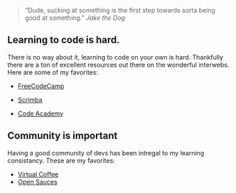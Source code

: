 > “Dude, sucking at something is the first step towards sorta being good at something.”
> _Jake the Dog_

## Learning to code is hard.

There is no way about it, learning to code on your own is hard. Thankfully there are a ton of excellent resources out there on the wonderful interwebs. Here are some of my favorites:

- [FreeCodeCamp](www.freecodecamp.com)

- [Scrimba](www.scrimba.com)

- [Code Academy](www.codeacademy.com)

## Community is important

Having a good community of devs has been intregal to my learning consistancy. These are my favorites:

- [Virtual Coffee](www.virtualcoffee.io)
- [Open Sauces](www.opensauced.pizza)

